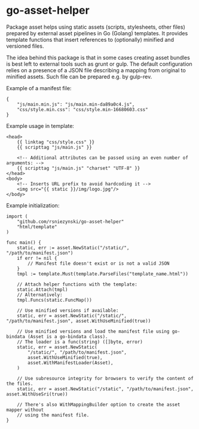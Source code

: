 # go-asset-helper

Package asset helps using static assets (scripts, stylesheets, other files)
prepared by external asset pipelines in Go (Golang) templates. It provides
template functions that insert references to (optionally) minified and versioned
files.

The idea behind this package is that in some cases creating asset bundles is
best left to external tools such as grunt or gulp. The default configuration
relies on a presence of a JSON file describing a mapping from original to
minified assets. Such file can be prepared e.g. by gulp-rev.

Example of a manifest file:
```
{
    "js/main.min.js": "js/main.min-da89a0c4.js",
    "css/style.min.css": "css/style.min-16680603.css"
}
```

Example usage in template:
```
<head>
    {{ linktag "css/style.css" }}
    {{ scripttag "js/main.js" }}

    <!-- Additional attributes can be passed using an even number of arguments: -->
    {{ scripttag "js/main.js" "charset" "UTF-8" }}
</head>
<body>
    <!-- Inserts URL prefix to avoid hardcoding it -->
    <img src="{{ static }}/img/logo.jpg"/>
</body>
```

Example initialization:
```
import (
    "github.com/rsniezynski/go-asset-helper"
    "html/template"
)

func main() {
    static, err := asset.NewStatic("/static/", "/path/to/manifest.json")
    if err != nil {
        // Manifest file doesn't exist or is not a valid JSON
    }
    tmpl := template.Must(template.ParseFiles("template_name.html"))

    // Attach helper functions with the template:
    static.Attach(tmpl)
    // Alternatively:
    tmpl.Funcs(static.FuncMap())

    // Use minified versions if available:
    static, err = asset.NewStatic("/static/", "/path/to/manifest.json", asset.WithUseMinified(true))

    // Use minified versions and load the manifest file using go-bindata (Asset is a go-bindata class).
    // The loader is a func(string) ([]byte, error)
    static, err = asset.NewStatic(
        "/static/", "/path/to/manifest.json",
        asset.WithUseMinified(true),
        asset.WithManifestLoader(Asset),
    )

    // Use subresource integrity for browsers to verify the content of the files.
    static, err = asset.NewStatic("/static", "/path/to/manifest.json", asset.WithUseSri(true))

    // There's also WithMappingBuilder option to create the asset mapper without
    // using the manifest file.
}
```
